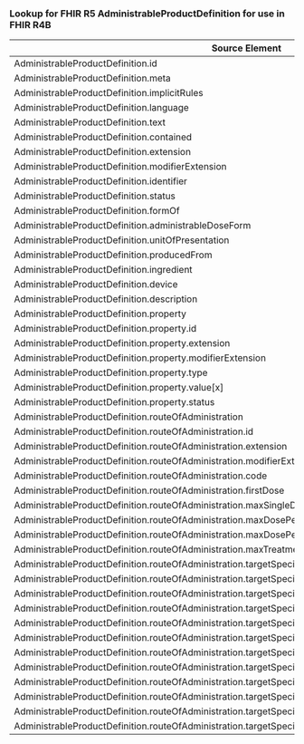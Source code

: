 ### Lookup for FHIR R5 AdministrableProductDefinition for use in FHIR R4B

| Source Element | Usage | Target |
| -------------- | ----- | ------ |
| AdministrableProductDefinition.id | UseElementRenamed | AdministrableProductDefinition.id |
| AdministrableProductDefinition.meta | UseElementRenamed | AdministrableProductDefinition.meta |
| AdministrableProductDefinition.implicitRules | UseElementRenamed | AdministrableProductDefinition.implicitRules |
| AdministrableProductDefinition.language | UseElementRenamed | AdministrableProductDefinition.language |
| AdministrableProductDefinition.text | UseElementRenamed | AdministrableProductDefinition.text |
| AdministrableProductDefinition.contained | UseElementRenamed | AdministrableProductDefinition.contained |
| AdministrableProductDefinition.extension | UseElementRenamed | AdministrableProductDefinition.extension |
| AdministrableProductDefinition.modifierExtension | UseElementRenamed | AdministrableProductDefinition.modifierExtension |
| AdministrableProductDefinition.identifier | UseElementRenamed | AdministrableProductDefinition.identifier |
| AdministrableProductDefinition.status | UseElementRenamed | AdministrableProductDefinition.status |
| AdministrableProductDefinition.formOf | UseElementRenamed | AdministrableProductDefinition.formOf |
| AdministrableProductDefinition.administrableDoseForm | UseElementRenamed | AdministrableProductDefinition.administrableDoseForm |
| AdministrableProductDefinition.unitOfPresentation | UseElementRenamed | AdministrableProductDefinition.unitOfPresentation |
| AdministrableProductDefinition.producedFrom | UseElementRenamed | AdministrableProductDefinition.producedFrom |
| AdministrableProductDefinition.ingredient | UseElementRenamed | AdministrableProductDefinition.ingredient |
| AdministrableProductDefinition.device | UseElementRenamed | AdministrableProductDefinition.device |
| AdministrableProductDefinition.description | UseExtension | http://hl7.org/fhir/5.0/StructureDefinition/extension-AdministrableProductDefinition.description |
| AdministrableProductDefinition.property | UseElementRenamed | AdministrableProductDefinition.property |
| AdministrableProductDefinition.property.id | UseElementRenamed | AdministrableProductDefinition.property.id |
| AdministrableProductDefinition.property.extension | UseElementRenamed | AdministrableProductDefinition.property.extension |
| AdministrableProductDefinition.property.modifierExtension | UseElementRenamed | AdministrableProductDefinition.property.modifierExtension |
| AdministrableProductDefinition.property.type | UseElementRenamed | AdministrableProductDefinition.property.type |
| AdministrableProductDefinition.property.value[x] | UseElementRenamed | AdministrableProductDefinition.property.value[x] |
| AdministrableProductDefinition.property.status | UseElementRenamed | AdministrableProductDefinition.property.status |
| AdministrableProductDefinition.routeOfAdministration | UseElementRenamed | AdministrableProductDefinition.routeOfAdministration |
| AdministrableProductDefinition.routeOfAdministration.id | UseElementRenamed | AdministrableProductDefinition.routeOfAdministration.id |
| AdministrableProductDefinition.routeOfAdministration.extension | UseElementRenamed | AdministrableProductDefinition.routeOfAdministration.extension |
| AdministrableProductDefinition.routeOfAdministration.modifierExtension | UseElementRenamed | AdministrableProductDefinition.routeOfAdministration.modifierExtension |
| AdministrableProductDefinition.routeOfAdministration.code | UseElementRenamed | AdministrableProductDefinition.routeOfAdministration.code |
| AdministrableProductDefinition.routeOfAdministration.firstDose | UseElementRenamed | AdministrableProductDefinition.routeOfAdministration.firstDose |
| AdministrableProductDefinition.routeOfAdministration.maxSingleDose | UseElementRenamed | AdministrableProductDefinition.routeOfAdministration.maxSingleDose |
| AdministrableProductDefinition.routeOfAdministration.maxDosePerDay | UseElementRenamed | AdministrableProductDefinition.routeOfAdministration.maxDosePerDay |
| AdministrableProductDefinition.routeOfAdministration.maxDosePerTreatmentPeriod | UseElementRenamed | AdministrableProductDefinition.routeOfAdministration.maxDosePerTreatmentPeriod |
| AdministrableProductDefinition.routeOfAdministration.maxTreatmentPeriod | UseElementRenamed | AdministrableProductDefinition.routeOfAdministration.maxTreatmentPeriod |
| AdministrableProductDefinition.routeOfAdministration.targetSpecies | UseElementRenamed | AdministrableProductDefinition.routeOfAdministration.targetSpecies |
| AdministrableProductDefinition.routeOfAdministration.targetSpecies.id | UseElementRenamed | AdministrableProductDefinition.routeOfAdministration.targetSpecies.id |
| AdministrableProductDefinition.routeOfAdministration.targetSpecies.extension | UseElementRenamed | AdministrableProductDefinition.routeOfAdministration.targetSpecies.extension |
| AdministrableProductDefinition.routeOfAdministration.targetSpecies.modifierExtension | UseElementRenamed | AdministrableProductDefinition.routeOfAdministration.targetSpecies.modifierExtension |
| AdministrableProductDefinition.routeOfAdministration.targetSpecies.code | UseElementRenamed | AdministrableProductDefinition.routeOfAdministration.targetSpecies.code |
| AdministrableProductDefinition.routeOfAdministration.targetSpecies.withdrawalPeriod | UseElementRenamed | AdministrableProductDefinition.routeOfAdministration.targetSpecies.withdrawalPeriod |
| AdministrableProductDefinition.routeOfAdministration.targetSpecies.withdrawalPeriod.id | UseElementRenamed | AdministrableProductDefinition.routeOfAdministration.targetSpecies.withdrawalPeriod.id |
| AdministrableProductDefinition.routeOfAdministration.targetSpecies.withdrawalPeriod.extension | UseElementRenamed | AdministrableProductDefinition.routeOfAdministration.targetSpecies.withdrawalPeriod.extension |
| AdministrableProductDefinition.routeOfAdministration.targetSpecies.withdrawalPeriod.modifierExtension | UseElementRenamed | AdministrableProductDefinition.routeOfAdministration.targetSpecies.withdrawalPeriod.modifierExtension |
| AdministrableProductDefinition.routeOfAdministration.targetSpecies.withdrawalPeriod.tissue | UseElementRenamed | AdministrableProductDefinition.routeOfAdministration.targetSpecies.withdrawalPeriod.tissue |
| AdministrableProductDefinition.routeOfAdministration.targetSpecies.withdrawalPeriod.value | UseElementRenamed | AdministrableProductDefinition.routeOfAdministration.targetSpecies.withdrawalPeriod.value |
| AdministrableProductDefinition.routeOfAdministration.targetSpecies.withdrawalPeriod.supportingInformation | UseElementRenamed | AdministrableProductDefinition.routeOfAdministration.targetSpecies.withdrawalPeriod.supportingInformation |
